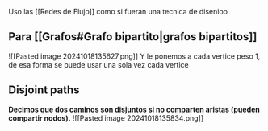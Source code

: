 Uso las [[Redes de Flujo]] como si fueran una tecnica de disenioo



## Para [[Grafos#Grafo bipartito|grafos bipartitos]]
![[Pasted image 20241018135627.png]]
Y le ponemos a cada vertice peso 1, de esa forma se puede usar una sola vez cada vertice


## Disjoint paths
**Decimos que dos caminos son disjuntos si no comparten aristas (pueden compartir nodos).**
![[Pasted image 20241018135834.png]]
